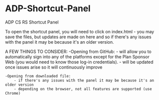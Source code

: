 # ADP-Shortcut-Panel
ADP CS RS Shortcut Panel

  To open the shortcut panel, you will need to click on index.html
    - you may save the files, but updates are made on here and so if there's any issues with the panel it may be because it's an older version.
    
  A FEW THINGS TO CONSIDER:
    -Opening from GitHub:
        - will allow you to automatically sign into any of the platforms except for the Plan Sponsor Web (you would need to know those log-in credentials).
        - will be updated once issues arise so it will continuously improve
        
    -Opening from downloaded file:
        - if there's any issues with the panel it may be because it's an older version
        - depending on the browser, not all features are supported (use Chrome)
